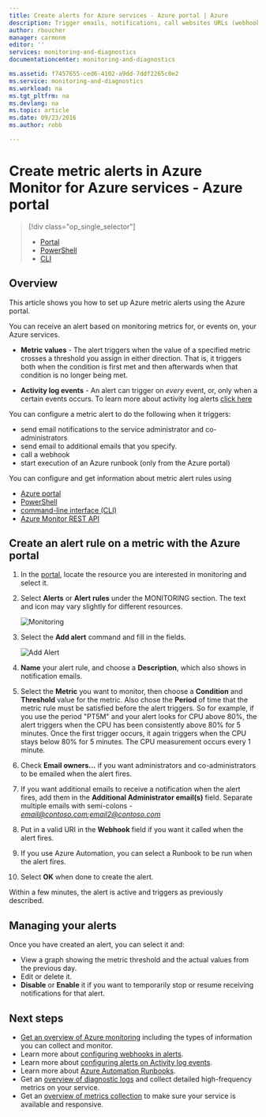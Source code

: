 ```yaml
---
title: Create alerts for Azure services - Azure portal | Azure
description: Trigger emails, notifications, call websites URLs (webhooks), or automation when the conditions you specify are met.
author: rboucher
manager: carmonm
editor: ''
services: monitoring-and-diagnostics
documentationcenter: monitoring-and-diagnostics

ms.assetid: f7457655-ced6-4102-a9dd-7ddf2265c0e2
ms.service: monitoring-and-diagnostics
ms.workload: na
ms.tgt_pltfrm: na
ms.devlang: na
ms.topic: article
ms.date: 09/23/2016
ms.author: robb

---
```

# Create metric alerts in Azure Monitor for Azure services - Azure portal
> [!div class="op_single_selector"]
>- [Portal](./insights-alerts-portal.md)
>- [PowerShell](./insights-alerts-powershell.md)
>- [CLI](./insights-alerts-command-line-interface.md) 

## Overview
This article shows you how to set up Azure metric alerts using the Azure portal.   

You can receive an alert based on monitoring metrics for, or events on, your Azure services.

- **Metric values** - The alert triggers when the value of a specified metric crosses a threshold you assign in either direction. That is, it triggers both when the condition is first met and then afterwards when that condition is no longer being met.    
* **Activity log events** - An alert can trigger on *every* event, or, only when a certain events occurs. To learn more about activity log alerts [click here](./monitoring-activity-log-alerts.md)

You can configure a metric alert to do the following when it triggers:

- send email notifications to the service administrator and co-administrators
- send email to additional emails that you specify.
- call a webhook
- start execution of an Azure runbook (only from the Azure portal) 

You can configure and get information about metric alert rules using

- [Azure portal](./insights-alerts-portal.md)
- [PowerShell](./insights-alerts-powershell.md) 
- [command-line interface (CLI)](./insights-alerts-command-line-interface.md) 
- [Azure Monitor REST API](https://msdn.microsoft.com/zh-cn/library/azure/dn931945.aspx)

## Create an alert rule on a metric with the Azure portal

1. In the [portal](https://portal.azure.cn/), locate the resource you are interested in monitoring and select it.

2. Select **Alerts** or **Alert rules** under the MONITORING section. The text and icon may vary slightly for different resources.  

    ![Monitoring](./media/insights-alerts-portal/AlertRulesButton.png)

3. Select the **Add alert** command and fill in the fields.

    ![Add Alert](./media/insights-alerts-portal/AddAlertOnlyParamsPage.png)

4. **Name** your alert rule, and choose a **Description**, which also shows in notification emails.
5. Select the **Metric** you want to monitor, then choose a **Condition** and **Threshold** value for the metric. Also chose the **Period** of time that the metric rule must be satisfied before the alert triggers. So for example, if you use the period "PT5M" and your alert looks for CPU above 80%, the alert triggers when the CPU has been consistently above 80% for 5 minutes. Once the first trigger occurs, it again triggers when the CPU stays below 80% for 5 minutes. The CPU measurement occurs every 1 minute.   

6. Check **Email owners...** if you want administrators and co-administrators to be emailed when the alert fires.

7. If you want additional emails to receive a notification when the alert fires, add them in the **Additional Administrator email(s)** field. Separate multiple emails with semi-colons - *email@contoso.com;email2@contoso.com* 

8. Put in a valid URI in the **Webhook** field if you want it called when the alert fires.

9. If you use Azure Automation, you can select a Runbook to be run when the alert fires. 

10. Select **OK** when done to create the alert.   

Within a few minutes, the alert is active and triggers as previously described.

## Managing your alerts

Once you have created an alert, you can select it and:

- View a graph showing the metric threshold and the actual values from the previous day. 
- Edit or delete it. 
- **Disable** or **Enable** it if you want to temporarily stop or resume receiving notifications for that alert. 

## Next steps

* [Get an overview of Azure monitoring](./monitoring-overview.md) including the types of information you can collect and monitor.
* Learn more about [configuring webhooks in alerts](./insights-webhooks-alerts.md).
* Learn more about [configuring alerts on Activity log events](./monitoring-activity-log-alerts.md).
* Learn more about [Azure Automation Runbooks](../automation/automation-starting-a-runbook.md).
* Get an [overview of diagnostic logs](./monitoring-overview-of-diagnostic-logs.md) and collect detailed high-frequency metrics on your service.
* Get an [overview of metrics collection](./insights-how-to-customize-monitoring.md) to make sure your service is available and responsive.